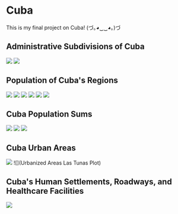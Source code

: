 # Cuba

This is my final project on Cuba! (づ｡◕‿‿◕｡)づ

## Administrative Subdivisions of Cuba

![](adms.png)
![](cuba.png)

## Population of Cuba's Regions

![](cubaproject.png)
![](histogram2.png)
![](histogram3.png)
![](cuba_reg_model.png)
![](statistics.png)
![](havana_diff.png)

## Cuba Population Sums

![](cub_pop_sums.png)
![](cub_diff_sums.png)
![](cuba_sums_3D)

## Cuba Urban Areas

![](cub_pop15.png)
![](Urbanized Areas Las Tunas Plot)

## Cuba's Human Settlements, Roadways, and Healthcare Facilities

![](healthcare_cuba.png)
